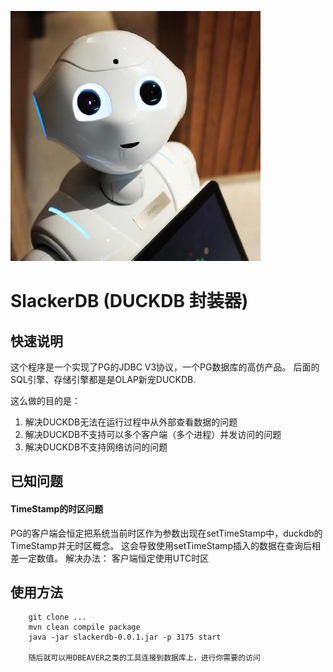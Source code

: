 ![机器人小懒](robotslacker.jpg)

# SlackerDB (DUCKDB 封装器)
## 快速说明

这个程序是一个实现了PG的JDBC V3协议，一个PG数据库的高仿产品。
后面的SQL引擎、存储引擎都是是OLAP新宠DUCKDB.

这么做的目的是：
1. 解决DUCKDB无法在运行过程中从外部查看数据的问题
2. 解决DUCKDB不支持可以多个客户端（多个进程）并发访问的问题
3. 解决DUCKDB不支持网络访问的问题

## 已知问题
#### TimeStamp的时区问题
PG的客户端会恒定把系统当前时区作为参数出现在setTimeStamp中，duckdb的TimeStamp并无时区概念。
这会导致使用setTimeStamp插入的数据在查询后相差一定数值。
解决办法：
    客户端恒定使用UTC时区

## 使用方法
```
    git clone ...
    mvn clean compile package
    java -jar slackerdb-0.0.1.jar -p 3175 start
    
    随后就可以用DBEAVER之类的工具连接到数据库上，进行你需要的访问
```
